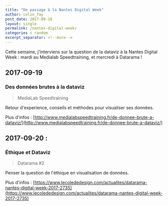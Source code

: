 ```yaml
---
title: "De passage à la Nantes Digital Week"
author: colin_fay
post_date: 2017-09-18
layout: single
permalink: /nantes-digital-week/
categories : random
excerpt_separator: <!--more-->
---
```


Cette semaine, j'interviens sur la question de la dataviz à la Nantes Digital Week : mardi au Medialab Speedtraining, et mercredi à Datarama !

<!--more-->

## 2017-09-19

### Des données brutes à la dataviz 

> MediaLab Speedtraining 

Retour d'experience, conseils et méthodes pour visualiser ses données. 

Plus d'infos : [http://www.medialabspeedtraining.fr/de-donnee-brute-a-dataviz/](http://www.medialabspeedtraining.fr/de-donnee-brute-a-dataviz/)

## 2017-09-20 : 

### Éthique et Dataviz 

> Datarama #2 

Penser la question de l'éthique en visualisation de données. 

Plus d'infos : [https://www.lecolededesign.com/actualites/datarama-nantes-digital-week-2017-2735](https://www.lecolededesign.com/actualites/datarama-nantes-digital-week-2017-2735)
